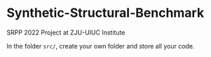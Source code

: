 # Synthetic-Structural-Benchmark
SRPP 2022 Project at ZJU-UIUC Institute

In the folder `src/`, create your own folder and store all your code.